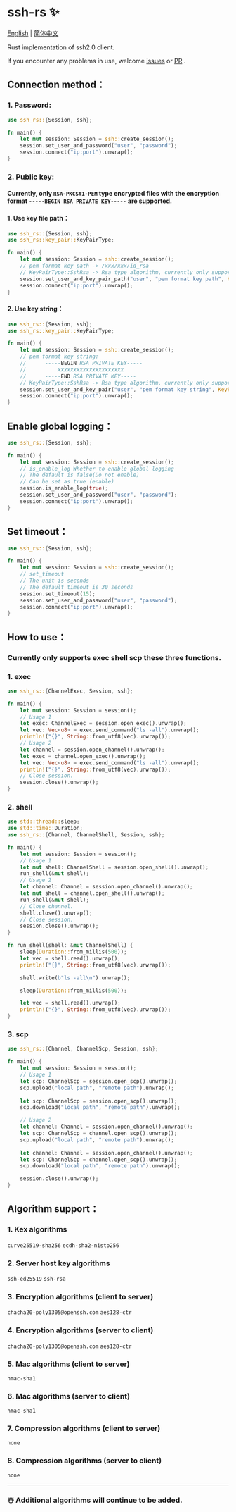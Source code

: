 # ssh-rs ✨

[English](https://github.com/1148118271/ssh-rs/blob/main/README.md)  |  [简体中文](https://github.com/1148118271/ssh-rs/blob/main/README_ZH.md)

Rust implementation of ssh2.0 client.

If you encounter any problems in use, welcome [issues](https://github.com/1148118271/ssh-rs/issues)
or [PR](https://github.com/1148118271/ssh-rs/pulls) .

## Connection method：

### 1. Password:
```rust
use ssh_rs::{Session, ssh};

fn main() {
    let mut session: Session = ssh::create_session();
    session.set_user_and_password("user", "password");
    session.connect("ip:port").unwrap();
}
```

### 2. Public key:
#### Currently, only `RSA-PKCS#1-PEM` type encrypted files with the encryption format `-----BEGIN RSA PRIVATE KEY-----` are supported.

#### 1. Use key file path：
```rust
use ssh_rs::{Session, ssh};
use ssh_rs::key_pair::KeyPairType;

fn main() {
    let mut session: Session = ssh::create_session();
    // pem format key path -> /xxx/xxx/id_rsa
    // KeyPairType::SshRsa -> Rsa type algorithm, currently only supports rsa.
    session.set_user_and_key_pair_path("user", "pem format key path", KeyPairType::SshRsa).unwrap();
    session.connect("ip:port").unwrap();
}    
```

#### 2. Use key string：
```rust
use ssh_rs::{Session, ssh};
use ssh_rs::key_pair::KeyPairType;

fn main() {
    let mut session: Session = ssh::create_session();
    // pem format key string:
    //      -----BEGIN RSA PRIVATE KEY-----
    //          xxxxxxxxxxxxxxxxxxxxx
    //      -----END RSA PRIVATE KEY-----
    // KeyPairType::SshRsa -> Rsa type algorithm, currently only supports rsa.
    session.set_user_and_key_pair("user", "pem format key string", KeyPairType::SshRsa).unwrap();
    session.connect("ip:port").unwrap();
}
```

## Enable global logging：

```rust
use ssh_rs::{Session, ssh};

fn main() {
    let mut session: Session = ssh::create_session();
    // is_enable_log Whether to enable global logging
    // The default is false(Do not enable)
    // Can be set as true (enable)
    session.is_enable_log(true);
    session.set_user_and_password("user", "password");
    session.connect("ip:port").unwrap();
}
```


## Set timeout：

```rust
use ssh_rs::{Session, ssh};

fn main() {
    let mut session: Session = ssh::create_session();
    // set_timeout
    // The unit is seconds
    // The default timeout is 30 seconds
    session.set_timeout(15);
    session.set_user_and_password("user", "password");
    session.connect("ip:port").unwrap();
}
```


## How to use：

### Currently only supports exec shell scp these three functions.

### 1. exec

```rust
use ssh_rs::{ChannelExec, Session, ssh};

fn main() {
    let mut session: Session = session();
    // Usage 1
    let exec: ChannelExec = session.open_exec().unwrap();
    let vec: Vec<u8> = exec.send_command("ls -all").unwrap();
    println!("{}", String::from_utf8(vec).unwrap());
    // Usage 2
    let channel = session.open_channel().unwrap();
    let exec = channel.open_exec().unwrap();
    let vec: Vec<u8> = exec.send_command("ls -all").unwrap();
    println!("{}", String::from_utf8(vec).unwrap());
    // Close session.
    session.close().unwrap();
}
```

### 2. shell

```rust
use std::thread::sleep;
use std::time::Duration;
use ssh_rs::{Channel, ChannelShell, Session, ssh};

fn main() {
    let mut session: Session = session();
    // Usage 1
    let mut shell: ChannelShell = session.open_shell().unwrap();
    run_shell(&mut shell);
    // Usage 2
    let channel: Channel = session.open_channel().unwrap();
    let mut shell = channel.open_shell().unwrap();
    run_shell(&mut shell);
    // Close channel.
    shell.close().unwrap();
    // Close session.
    session.close().unwrap();
}

fn run_shell(shell: &mut ChannelShell) {
    sleep(Duration::from_millis(500));
    let vec = shell.read().unwrap();
    println!("{}", String::from_utf8(vec).unwrap());

    shell.write(b"ls -all\n").unwrap();

    sleep(Duration::from_millis(500));

    let vec = shell.read().unwrap();
    println!("{}", String::from_utf8(vec).unwrap());
}
```

### 3. scp

```rust
use ssh_rs::{Channel, ChannelScp, Session, ssh};

fn main() {
    let mut session: Session = session();
    // Usage 1
    let scp: ChannelScp = session.open_scp().unwrap();
    scp.upload("local path", "remote path").unwrap();
   
    let scp: ChannelScp = session.open_scp().unwrap();
    scp.download("local path", "remote path").unwrap();

    // Usage 2
    let channel: Channel = session.open_channel().unwrap();
    let scp: ChannelScp = channel.open_scp().unwrap();
    scp.upload("local path", "remote path").unwrap();
  
    let channel: Channel = session.open_channel().unwrap();
    let scp: ChannelScp = channel.open_scp().unwrap();
    scp.download("local path", "remote path").unwrap();

    session.close().unwrap();
}

```


## Algorithm support：


### 1. Kex algorithms
`curve25519-sha256`
`ecdh-sha2-nistp256`

### 2. Server host key algorithms
`ssh-ed25519`
`ssh-rsa`

### 3. Encryption algorithms (client to server)
`chacha20-poly1305@openssh.com`
`aes128-ctr`

### 4. Encryption algorithms (server to client)
`chacha20-poly1305@openssh.com`
`aes128-ctr`

### 5. Mac algorithms (client to server)
`hmac-sha1`

### 6. Mac algorithms (server to client)
`hmac-sha1`

### 7. Compression algorithms (client to server)
`none`

### 8. Compression algorithms (server to client)
`none`

---

### ☃️ Additional algorithms will continue to be added.